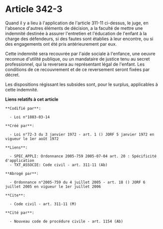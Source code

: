# Article 342-3

Quand il y a lieu à l'application de l'article 311-11 ci-dessus, le juge, en l'absence d'autres éléments de décision, a la
faculté de mettre une indemnité destinée à assurer l'entretien et l'éducation de l'enfant à la charge des défendeurs, si des
fautes sont établies à leur encontre, ou si des engagements ont été pris antérieurement par eux.

Cette indemnité sera recouvrée par l'aide sociale à l'enfance, une oeuvre reconnue d'utilité publique, ou un mandataire de
justice tenu au secret professionnel, qui la reversera au représentant légal de l'enfant. Les conditions de ce recouvrement
et de ce reversement seront fixées par décret.

Les dispositions régissant les subsides sont, pour le surplus, applicables à cette indemnité.

**Liens relatifs à cet article**

	**Codifié par**:

	  - Loi n°1803-03-14

	**Créé par**:

	  - Loi n°72-3 du 3 janvier 1972 - art. 1 () JORF 5 janvier 1972 en vigueur le 1er août 1972

	**Liens**:

	  - SPEC_APPLI: Ordonnance 2005-759 2005-07-04 art. 20 : Spécificité d'application
	  - TXT_ASSOCIE: Code civil - art. 311-11 (Ab)

	**Abrogé par**:

	  - Ordonnance n°2005-759 du 4 juillet 2005 - art. 18 () JORF 6 juillet 2005 en vigueur le 1er juillet 2006

	**Cite**:

	  - Code civil - art. 311-11 (M)

	**Cité par**:

	  - Nouveau code de procédure civile - art. 1154 (Ab)
